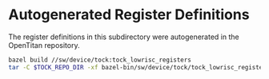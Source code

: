 # Autogenerated Register Definitions

The register definitions in this subdirectory were autogenerated in the
OpenTitan repository.

```bash
bazel build //sw/device/tock:tock_lowrisc_registers
tar -C $TOCK_REPO_DIR -xf bazel-bin/sw/device/tock/tock_lowrisc_registers.tar
```
